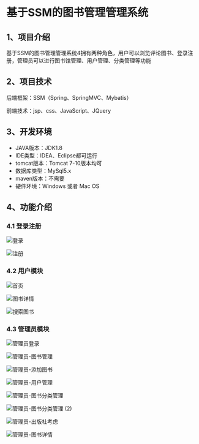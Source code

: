 # 基于SSM的图书管理管理系统



## 1、项目介绍

基于SSM的图书管理管理系统4拥有两种角色，用户可以浏览评论图书、登录注册，管理员可以进行图书馆管理、用户管理、分类管理等功能


## 2、项目技术

后端框架：SSM（Spring、SpringMVC、Mybatis）

前端技术：jsp、css、JavaScript、JQuery

## 3、开发环境

- JAVA版本：JDK1.8
- IDE类型：IDEA、Eclipse都可运行
- tomcat版本：Tomcat 7-10版本均可
- 数据库类型：MySql5.x
- maven版本：不需要
- 硬件环境：Windows 或者 Mac OS


## 4、功能介绍

### 4.1 登录注册

![登录](https://project-images-1256969109.cos.ap-chongqing.myqcloud.com/Typora-Images/202208141212301.jpg)

![注册](https://project-images-1256969109.cos.ap-chongqing.myqcloud.com/Typora-Images/202208141212335.jpg)

### 4.2 用户模块

![首页](https://project-images-1256969109.cos.ap-chongqing.myqcloud.com/Typora-Images/202208141212357.jpg)

![图书详情](https://project-images-1256969109.cos.ap-chongqing.myqcloud.com/Typora-Images/202208141212915.jpg)

![搜索图书](https://project-images-1256969109.cos.ap-chongqing.myqcloud.com/Typora-Images/202208141212587.jpg)

### 4.3 管理员模块

![管理员登录](https://project-images-1256969109.cos.ap-chongqing.myqcloud.com/Typora-Images/202208141212829.jpg)

![管理员-图书管理](https://project-images-1256969109.cos.ap-chongqing.myqcloud.com/Typora-Images/202208141212771.jpg)

![管理员-添加图书](https://project-images-1256969109.cos.ap-chongqing.myqcloud.com/Typora-Images/202208141212097.jpg)

![管理员-用户管理](https://project-images-1256969109.cos.ap-chongqing.myqcloud.com/Typora-Images/202208141212978.jpg)

![管理员-图书分类管理](https://project-images-1256969109.cos.ap-chongqing.myqcloud.com/Typora-Images/202208141212772.jpg)

![管理员-图书分类管理 (2)](https://project-images-1256969109.cos.ap-chongqing.myqcloud.com/Typora-Images/202208141212228.jpg)

![管理员-出版社考虑](https://project-images-1256969109.cos.ap-chongqing.myqcloud.com/Typora-Images/202208141212991.jpg)

![管理员-图书详情](https://project-images-1256969109.cos.ap-chongqing.myqcloud.com/Typora-Images/202208141212249.jpg)


